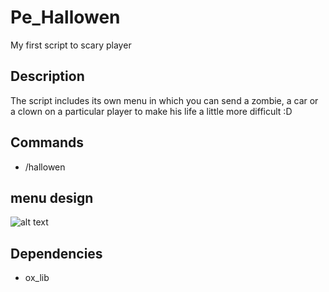 # Pe_Hallowen
 My first script to scary player


## Description
The script includes its own menu in which you can send a zombie, a car or a clown on a particular player to make his life a little more difficult :D


## Commands
- /hallowen


## menu design
![alt text](https://imgur.com/kzgHPA7.png)


## Dependencies
- ox_lib
